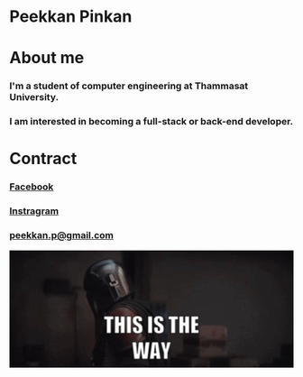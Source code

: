 # Peekkan Pinkan

# About me

### I'm a student of computer engineering at Thammasat University.
### I am interested in becoming a full-stack or back-end developer.


# Contract
### [Facebook](https://www.facebook.com/peek.ice)
### [Instragram](https://www.instagram.com/peek_ice)
### <peekkan.p@gmail.com>

<img src="pic/this-is-the-way.gif" style="width:700px; height:auto;">
